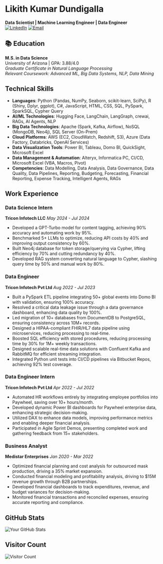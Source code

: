# Likith Kumar Dundigalla  
**Data Scientist | Machine Learning Engineer | Data Engineer**  
[![LinkedIn](https://img.shields.io/badge/LinkedIn-Connect-blue)](https://linkedin.com/in/likithkumard04)
[![Email](https://img.shields.io/badge/Email-Contact%20Me-red)](mailto:likithkumard@arizona.edu)
## 📚 Education
**M.S. in Data Science**  
University of Arizona | GPA: 3.88/4.0  
*Graduate Certificate in Natural Language Processing*  
*Relevant Coursework: Advanced ML, Big Data Systems, NLP, Data Mining*



## Technical Skills

- **Languages**: Python (Pandas, NumPy, Seaborn, scikit-learn, SciPy), R (Shiny, Dplyr, ggplot), C#, JavaScript, HTML, CSS, SQL, PySpark, SparkSQL, Cypher Query
- **AI/ML Technologies**: Hugging Face, LangChain, LangGraph, crewai, RAGs, AI Agents, NLP
- **Big Data Technologies**: Apache (Spark, Kafka, Airflow), NoSQL (MongoDB, Neo4j), SQL Server (On-Prem)
- **Cloud Platforms**: AWS (EC2, CloudWatch, Redshift, S3), Azure (Data Factory, Databricks, OpenAI Services)
- **Data Visualization Tools**: Power BI, Tableau, Domo BI, QuickSight, Microsoft Excel
- **Data Management & Automation**: Alteryx, Informatica PC, CI/CD, Microsoft Excel (VBA, Macros, Pivot)
- **Competencies**: Data Modelling, Data Analysis, Data Governance, Data Quality, Data Pipelines, Reporting, Budgeting, Forecasting, Financial Reporting, Expense Tracking, Intelligent Agents, RAGs

## Work Experience

### Data Science Intern
**Tricon Infotech LLC**
*May 2024 - Jul 2024*
- Developed a GPT-Turbo model for content tagging, achieving 90% accuracy and automating work by 95%.
- Benchmarked 5+ LLMs to optimize, reducing API costs by 40% and improving output consistency by 60%.
- Built Neo4j database for token storage/querying via Cypher, lifting efficiency by 70% and cutting redundancy by 40%.
- Developed RAG system converting natural language to Cypher, slashing query time by 50% and manual work by 80%.

### Data Engineer
**Tricon Infotech Pvt Ltd**
*Aug 2022 - Jul 2023*
- Built a PySpark ETL pipeline integrating 50+ global events into Domo BI with validation, ensuring 100% accuracy.
- Resolved a critical data leakage issue through a data governance dashboard, enhancing data quality by 100%.
- Led migration of 10+ databases from DocumentDB to PostgreSQL, ensuring consistency across 10M+ records.
- Designed a HIPAA-compliant FHIR/HL7 data pipeline using microservices, reducing processing to real-time.
- Boosted SQL efficiency with stored procedures, reducing processing time by 30% for 1M+ weekly transactions.
- Designed scalable real-time data solutions with Confluent Kafka and RabbitMQ for efficient streaming integration.
- Integrated Python unit tests into CI/CD pipelines via Bitbucket Repos, achieving 92% test coverage.

### Data Engineer Intern
**Tricon Infotech Pvt Ltd**
*Apr 2022 - Jul 2022*
- Automated HR workflows entirely by integrating employee portfolios into Paywheel, saving over 10+ hours/month.
- Developed dynamic Power BI dashboards for Paywheel enterprise data, enhancing strategic decision-making.
- Utilized DAX to enhance data models, improving performance metrics and enabling deeper financial analysis.
- Participated in Agile Sprint Demos, presenting completed work and gathering feedback from 15+ stakeholders.

### Business Analyst
**Medistar Enterprises**
*Jan 2020 - Mar 2022*
- Optimized financial planning and cost analysis for outsourced mask production, driving a 35% market expansion.
- Conducted financial modeling and profitability analysis, driving to $15M revenue growth through B2B partnerships.
- Developed financial dashboards to track expenditures, revenue, and budget variances for decision-making.
- Monitored financial transactions and reconciled expenses, ensuring accurate reporting and compliance.


## GitHub Stats

![Your GitHub Stats](https://github-readme-stats.vercel.app/api?username=LikithKumarDundigalla&show_icons=true)

## Visitor Count

![Visitor Count](https://komarev.com/ghpvc/?username=LikithKumarDundigalla&label=PROFILE+VIEWS)
